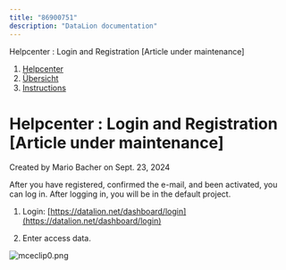 ```yaml
---
title: "86900751"
description: "DataLion documentation"
---
```


Helpcenter : Login and Registration \[Article under maintenance\]  

1.  [Helpcenter](index.html)
2.  [Übersicht](2982609.html)
3.  [Instructions](Instructions_85524497.html)

# Helpcenter : Login and Registration \[Article under maintenance\]

Created by Mario Bacher on Sept. 23, 2024

After you have registered, confirmed the e-mail, and been activated, you can log in. After logging in, you will be in the default project.

1.  Login: [https://datalion.net/dashboard/login](https://datalion.net/dashboard/login)
    
2.  Enter access data.
    

![mceclip0.png](/img/86933532.png?width=429)